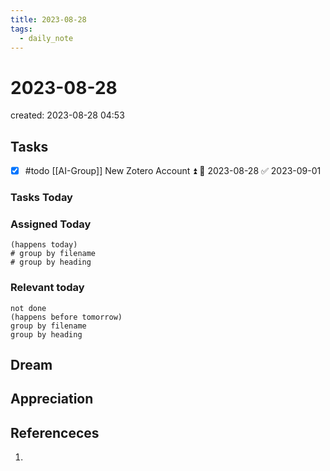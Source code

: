 ```yaml
---
title: 2023-08-28
tags:
  - daily_note
---
```


# 2023-08-28
created: 2023-08-28 04:53

## Tasks
- [x] #todo [[AI-Group]] New Zotero Account ⏫ 📅 2023-08-28 ✅ 2023-09-01

### Tasks Today

### Assigned Today
```tasks
(happens today)
# group by filename
# group by heading
```

### Relevant today
```tasks
not done
(happens before tomorrow)
group by filename
group by heading
```

## Dream

## Appreciation

## Referenceces
1. 